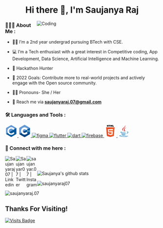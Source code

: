 <h1 align="center">Hi there 👋, I'm Saujanya Raj</h1>

<img align="right" alt="Coding" width="400" src="https://cdn.dribbble.com/users/2646423/screenshots/5507196/computer.gif">

<h3 align="left">👩🏻‍💻 About Me :</h3>

- 🙋‍♀️ I’m a 2nd year undergrad pursuing BTech with CSE.

- 💻  I’m a Tech enthusiast with a great interest in Competitive coding, App Development, Data Science, Artificial Intelligence and Machine Learning.

- 🔭 Hackathon Hunter

- 🥅 2022 Goals: Contribute more to real-world projects and actively engage with the Open source community.

- 👩🏻 Pronouns- She / Her

- 📧 Reach me via **saujanyaraj.07@gmail.com**

<h3 align="left">🛠 Languages and Tools :</h3> 
<a href="https://www.cprogramming.com/" target="_blank"> <img src="https://raw.githubusercontent.com/devicons/devicon/master/icons/c/c-original.svg" alt="c" width="40" height="40"/> </a> <a href="https://www.w3schools.com/cpp/" target="_blank"> <img src="https://raw.githubusercontent.com/devicons/devicon/master/icons/cplusplus/cplusplus-original.svg" alt="cplusplus" width="40" height="40"/> </a><a href="https://www.figma.com/" target="_blank"> <img src="https://www.vectorlogo.zone/logos/figma/figma-icon.svg" alt="figma" width="40" height="40"/> </a> <a href="https://flutter.dev" target="_blank"> <img src="https://www.vectorlogo.zone/logos/flutterio/flutterio-icon.svg" alt="flutter" width="40" height="40"/> </a><a href="https://dart.dev" target="_blank"> <img src="https://www.vectorlogo.zone/logos/dartlang/dartlang-icon.svg" alt="dart" width="40" height="40"/> </a> <a href="https://firebase.google.com/" target="_blank"> <img src="https://www.vectorlogo.zone/logos/firebase/firebase-icon.svg" alt="firebase" width="40" height="40"/> </a><a href="https://www.w3.org/html/" target="_blank"> <img src="https://raw.githubusercontent.com/devicons/devicon/master/icons/html5/html5-original-wordmark.svg" alt="html5" width="40" height="40"/> </a> <a href="https://www.java.com" target="_blank" rel="noreferrer"> <img src="https://raw.githubusercontent.com/devicons/devicon/master/icons/java/java-original.svg" alt="java" width="40" height="40"/> </a>

<h3 align="left">🤝 Connect with me here :</h3>  

<a href="https://www.linkedin.com/in/saujanyaraj07/">
    <img align="left" alt="Saujanyaraj07 | Linkedin" width="35px" src="https://github.com/TheDudeThatCode/TheDudeThatCode/blob/master/Assets/Linkedin.svg" />
  </a>
   <a href="https://twitter.com/Saujanyar07">
    <img align="left" alt="Saujanyar07 | Twitter" width="35px" src="https://github.com/TheDudeThatCode/TheDudeThatCode/blob/master/Assets/Twitter.svg" />
</a> 

  <a href="https://www.instagram.com/saujanyar.07/">
    <img align="left" alt="saujanyar.07 | Instagram" width="35px" src="https://github.com/TheDudeThatCode/TheDudeThatCode/blob/master/Assets/Instagram.svg" />
  </a>
  <br><br>

![Saujanya's github stats](https://github-readme-stats.vercel.app/api?username=saujanyaraj07&count_private=true&show_icons=true&theme=radical)

<p><img align="center" src="https://github-readme-streak-stats.herokuapp.com/?user=saujanyaraj07&" alt="saujanyaraj07" /></p>

<p><img align="center" src="https://github-readme-stats.vercel.app/api/top-langs?username=saujanyaraj07&show_icons=true&locale=en&layout=compact" alt="saujanyaraj.07" /></p>

</div>

<h2>Thanks For Visiting!  </h2>

[![Visits Badge](https://badges.pufler.dev/visits/saujanyaraj07/saujanyaraj07?style=for-the-badge)](https://github.com/saujanyaraj07/)
